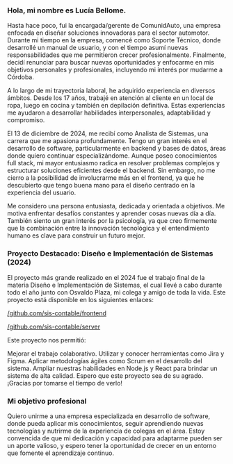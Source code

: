 ### Hola, mi nombre es Lucía Bellome.
Hasta hace poco, fui la encargada/gerente de ComunidAuto, una empresa enfocada en diseñar soluciones innovadoras para el sector automotor. Durante mi tiempo en la empresa, comencé como Soporte Técnico, donde desarrollé un manual de usuario, y con el tiempo asumí nuevas responsabilidades que me permitieron crecer profesionalmente. Finalmente, decidí renunciar para buscar nuevas oportunidades y enfocarme en mis objetivos personales y profesionales, incluyendo mi interés por mudarme a Córdoba.

A lo largo de mi trayectoria laboral, he adquirido experiencia en diversos ámbitos. Desde los 17 años, trabajé en atención al cliente en un local de ropa, luego en cocina y también en depilación definitiva. Estas experiencias me ayudaron a desarrollar habilidades interpersonales, adaptabilidad y compromiso.

El 13 de diciembre de 2024, me recibí como Analista de Sistemas, una carrera que me apasiona profundamente. Tengo un gran interés en el desarrollo de software, particularmente en backend y bases de datos, áreas donde quiero continuar especializándome. Aunque poseo conocimientos full stack, mi mayor entusiasmo radica en resolver problemas complejos y estructurar soluciones eficientes desde el backend. Sin embargo, no me cierro a la posibilidad de involucrarme más en el frontend, ya que he descubierto que tengo buena mano para el diseño centrado en la experiencia del usuario.

Me considero una persona entusiasta, dedicada y orientada a objetivos. Me motiva enfrentar desafíos constantes y aprender cosas nuevas día a día. También siento un gran interés por la psicología, ya que creo firmemente que la combinación entre la innovación tecnológica y el entendimiento humano es clave para construir un futuro mejor.

### Proyecto Destacado: Diseño e Implementación de Sistemas (2024)
El proyecto más grande realizado en el 2024 fue el trabajo final de la materia Diseño e Implementación de Sistemas, el cual llevé a cabo durante todo el año junto con Osvaldo Plaza, mi colega y amigo de toda la vida. Este proyecto está disponible en los siguientes enlaces:

[/github.com/sis-contable/frontend](https://github.com/sis-contable/frontend)

[/github.com/sis-contable/server](https://github.com/sis-contable/server)

Este proyecto nos permitió:

Mejorar el trabajo colaborativo.
Utilizar y conocer herramientas como Jira y Figma.
Aplicar metodologías ágiles como Scrum en el desarrollo del sistema.
Ampliar nuestras habilidades en Node.js y React para brindar un sistema de alta calidad.
Espero que este proyecto sea de su agrado. ¡Gracias por tomarse el tiempo de verlo!


### Mi objetivo profesional
Quiero unirme a una empresa especializada en desarrollo de software, donde pueda aplicar mis conocimientos, seguir aprendiendo nuevas tecnologías y nutrirme de la experiencia de colegas en el área. Estoy convencida de que mi dedicación y capacidad para adaptarme pueden ser un aporte valioso, y espero tener la oportunidad de crecer en un entorno que fomente el aprendizaje continuo.
